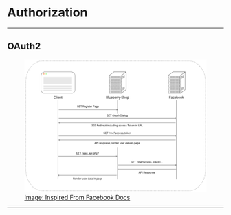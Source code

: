 # Authorization

<hr/>

## OAuth2

<figure>
  <img src="../../images/OAuth2.png" alt="OAuth2"/>
  <a href="https://developers.facebook.com/docs/authentication">
    <figcaption>Image: Inspired From Facebook Docs</figcaption>
  </a>
</figure>

<hr/>
